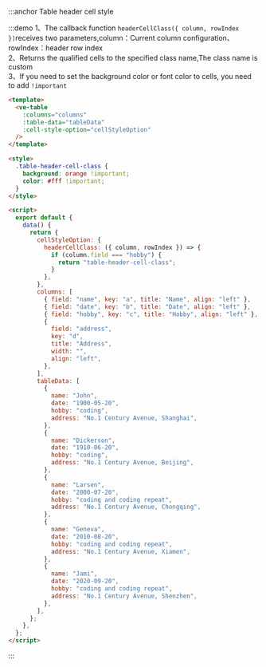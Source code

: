 :::anchor Table header cell style

:::demo 1、The callback function `headerCellClass({ column, rowIndex })`receives two parameters,column：Current column configuration、rowIndex：header row index<br>2、Returns the qualified cells to the specified class name,The class name is custom<br>3、If you need to set the background color or font color to cells, you need to add `!important`

```html
<template>
  <ve-table
    :columns="columns"
    :table-data="tableData"
    :cell-style-option="cellStyleOption"
  />
</template>

<style>
  .table-header-cell-class {
    background: orange !important;
    color: #fff !important;
  }
</style>

<script>
  export default {
    data() {
      return {
        cellStyleOption: {
          headerCellClass: ({ column, rowIndex }) => {
            if (column.field === "hobby") {
              return "table-header-cell-class";
            }
          },
        },
        columns: [
          { field: "name", key: "a", title: "Name", align: "left" },
          { field: "date", key: "b", title: "Date", align: "left" },
          { field: "hobby", key: "c", title: "Hobby", align: "left" },
          {
            field: "address",
            key: "d",
            title: "Address",
            width: "",
            align: "left",
          },
        ],
        tableData: [
          {
            name: "John",
            date: "1900-05-20",
            hobby: "coding",
            address: "No.1 Century Avenue, Shanghai",
          },
          {
            name: "Dickerson",
            date: "1910-06-20",
            hobby: "coding",
            address: "No.1 Century Avenue, Beijing",
          },
          {
            name: "Larsen",
            date: "2000-07-20",
            hobby: "coding and coding repeat",
            address: "No.1 Century Avenue, Chongqing",
          },
          {
            name: "Geneva",
            date: "2010-08-20",
            hobby: "coding and coding repeat",
            address: "No.1 Century Avenue, Xiamen",
          },
          {
            name: "Jami",
            date: "2020-09-20",
            hobby: "coding and coding repeat",
            address: "No.1 Century Avenue, Shenzhen",
          },
        ],
      };
    },
  };
</script>
```

:::
